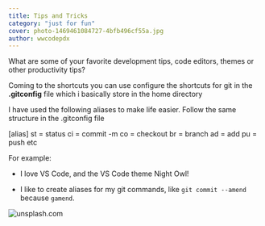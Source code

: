 ```yaml
---
title: Tips and Tricks
category: "just for fun"
cover: photo-1469461084727-4bfb496cf55a.jpg
author: wwcodepdx
---
```


What are some of your favorite development tips, code editors, themes or other productivity tips?

Coming to the shortcuts you can use configure the shortcuts for git in the **.gitconfig** file which i basically store in the home directory

I have used the following aliases to make life easier. Follow the same structure in the .gitconfig file

[alias]
	st = status
	ci = commit -m
  co = checkout
  br = branch
  ad = add
  pu = push
  etc

For example: 

* I love VS Code, and the VS Code theme Night Owl!

* I like to create aliases for my git commands, like `git commit --amend` because `gamend`.

![unsplash.com](./photo-1469461084727-4bfb496cf55a.jpg)
